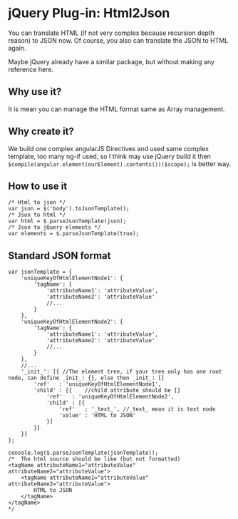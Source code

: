 # jQuery Plug-in: Html2Json #

You can translate HTML (if not very complex because recursion depth reason) to JSON now. Of course, you also can translate the JSON to HTML again.

Maybe jQuery already have a similar package, but without making any reference here.

## Why use it? ##
It is mean you can manage the HTML format same as Array management.

## Why create it? ##
We build one complex angularJS Directives and used same complex template, too many ng-if used, so I think may use jQuery build it then `$compile(angular.element(ourElement).contents())($scope);` is better way.

## How to use it ##
```
/* Html to json */
var json = $('body').toJsonTemplate();
/* Json to html */
var html = $.parseJsonTemplate(json);
/* Json to jQuery elements */
var elements = $.parseJsonTemplate(true);
```
## Standard JSON format ##
```
var jsonTemplate = {
	'uniqueKeyOfHtmlElementNode1': {
		'tagName': {
			'attributeName1': 'attributeValue',
			'attributeName2': 'attributeValue'
			//...
		}
	},
	'uniqueKeyOfHtmlElementNode2': {
		'tagName': {
			'attributeName1': 'attributeValue',
			'attributeName2': 'attributeValue'
			//...
		}
	},
	//...
	'_init_': [{ //The element tree, if your tree only has one root node, can define _init_: {}, else then _init_: []
		'ref'	: 'uniqueKeyOfHtmlElementNode1',
		'child'	: [{	//child attribute should be []
			'ref'	: 'uniqueKeyOfHtmlElementNode2',
			'child'	: [{
				'ref'	: '_text_', //_text_ mean it is text node
				'value'	: 'HTML to JSON'
			}]
		}]
	}]
};

console.log($.parseJsonTemplate(jsonTemplate));
/*	The html source should be like (but not formatted)
<tagName attributeName1="attributeValue" attributeName2="attributeValue">
	<tagName attributeName1="attributeValue" attributeName2="attributeValue">
		HTML to JSON
	</tagName>
</tagName>
*/
```

